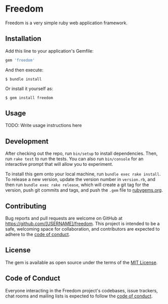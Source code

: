 # Freedom

Freedom is a very simple ruby web application framework.

## Installation

Add this line to your application's Gemfile:

```ruby
gem 'freedom'
```

And then execute:

    $ bundle install

Or install it yourself as:

    $ gem install freedom

## Usage

TODO: Write usage instructions here

## Development

After checking out the repo, run `bin/setup` to install dependencies. Then, run `rake test` to run the tests. You can also run `bin/console` for an interactive prompt that will allow you to experiment.

To install this gem onto your local machine, run `bundle exec rake install`. To release a new version, update the version number in `version.rb`, and then run `bundle exec rake release`, which will create a git tag for the version, push git commits and tags, and push the `.gem` file to [rubygems.org](https://rubygems.org).

## Contributing

Bug reports and pull requests are welcome on GitHub at https://github.com/[USERNAME]/freedom. This project is intended to be a safe, welcoming space for collaboration, and contributors are expected to adhere to the [code of conduct](https://github.com/[USERNAME]/freedom/blob/master/CODE_OF_CONDUCT.md).


## License

The gem is available as open source under the terms of the [MIT License](https://opensource.org/licenses/MIT).

## Code of Conduct

Everyone interacting in the Freedom project's codebases, issue trackers, chat rooms and mailing lists is expected to follow the [code of conduct](https://github.com/[USERNAME]/freedom/blob/master/CODE_OF_CONDUCT.md).
